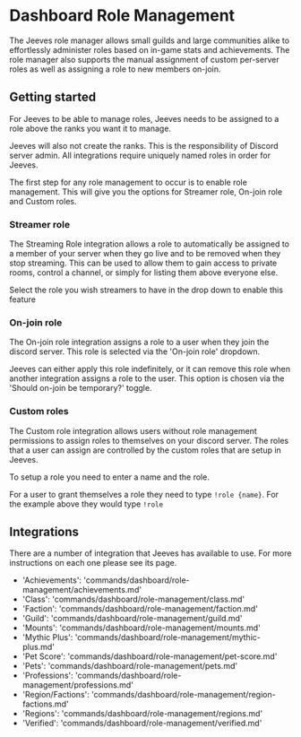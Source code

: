 # Dashboard Role Management

The Jeeves role manager allows small guilds and large communities alike to effortlessly administer roles based on in-game stats and achievements. The role manager also supports the manual assignment of custom per-server roles as well as assigning a role to new members on-join.

## Getting started

For Jeeves to be able to manage roles, Jeeves needs to be assigned to a role above the ranks you want it to manage.
<!--- #TODO: Add roles listing picture --->

Jeeves will also not create the ranks. This is the responsibility of Discord server admin. All integrations require uniquely named roles in order for Jeeves. 

The first step for any role management to occur is to enable role management. This will give you the options for Streamer role, On-join role and Custom roles.

### Streamer role

The Streaming Role integration allows a role to automatically be assigned to a member of your server when they go live and to be removed when they stop streaming. This can be used to allow them to gain access to private rooms, control a channel, or simply for listing them above everyone else.

Select the role you wish streamers to have in the drop down to enable this feature

### On-join role

The On-join role integration assigns a role to a user when they join the discord server. This role is selected via the 'On-join role' dropdown.

Jeeves can either apply this role indefinitely, or it can remove this role when another integration assigns a role to the user. This option is chosen via the 'Should on-join be temporary?' toggle.

### Custom roles

The Custom role integration allows users without role management permissions to assign roles to themselves on your discord server. The roles that a user can assign are controlled by the custom roles that are setup in Jeeves.

To setup a role you need to enter a name and the role.
<!--- #TODO: Add example screenshot --->
For a user to grant themselves a role they need to type `!role {name}`. For the example above they would type `!role `

## Integrations

There are a number of integration that Jeeves has available to use. For more instructions on each one please see its page.
- 'Achievements': 'commands/dashboard/role-management/achievements.md'
- 'Class': 'commands/dashboard/role-management/class.md'
- 'Faction': 'commands/dashboard/role-management/faction.md'
- 'Guild': 'commands/dashboard/role-management/guild.md'
- 'Mounts': 'commands/dashboard/role-management/mounts.md'
- 'Mythic Plus': 'commands/dashboard/role-management/mythic-plus.md'
- 'Pet Score': 'commands/dashboard/role-management/pet-score.md'
- 'Pets': 'commands/dashboard/role-management/pets.md'
- 'Professions': 'commands/dashboard/role-management/professions.md'
- 'Region/Factions': 'commands/dashboard/role-management/region-factions.md'
- 'Regions': 'commands/dashboard/role-management/regions.md'
- 'Verified': 'commands/dashboard/role-management/verified.md'
